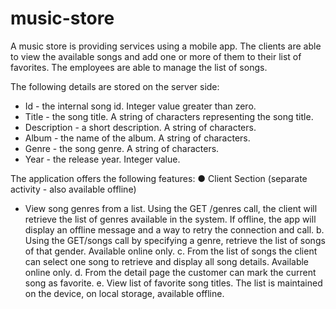 # music-store

A music store is providing services using a mobile app. The clients are able to view the available songs and add one or more of them to their list of favorites. The employees are able to manage the list of songs.

The following details are stored on the server side:
- Id - the internal song id. Integer value greater than zero.
- Title - the song title. A string of characters representing the song title.
- Description - a short description. A string of characters.
- Album - the name of the album. A string of characters.
- Genre - the song genre. A string of characters.
- Year - the release year. Integer value.

The application offers the following features:
● Client Section (separate activity - also available offline)

- View song genres from a list. Using the GET /genres call, the client will retrieve the list of genres available in the system. If offline, the app will display an offline message and a way to retry the connection and call.
b.  Using the GET/songs call by specifying a genre, retrieve the list of songs of that gender. Available online only.
c. From the list of songs the client can select one song to retrieve and display all song details. Available online only.
d. From the detail page the customer can mark the current song as favorite.
e. View list of favorite song titles. The list is maintained on the device, on local storage, available offline.
